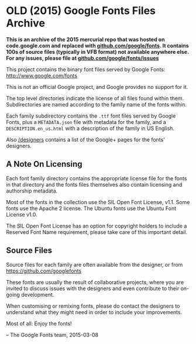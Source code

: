 # OLD (2015) Google Fonts Files Archive

**This is an archive of the 2015 mercurial repo that was hosted on code.google.com and replaced with [github.com/google/fonts](https://github.com/google/fonts).
It contains 100s of source files (typically in VFB format) not available anywhere else.
For any issues, please file at [github.com/google/fonts/issues](https://github.com/google/fonts/issues/new)**


This project contains the binary font files served by Google Fonts: http://www.google.com/fonts

This is not an official Google project, and Google provides no support for it.

The top level directories indicate the license of all files found within them.
Subdirectories are named according to the family name of the fonts within. 

Each family subdirectory contains the  `.ttf` font files served by Google Fonts, plus a `METADATA.json` file with metadata for the family, and a `DESCRIPTION.en_us.html` with a description of the family in US English.

Also [/designers](designers) contains a list of the Google+ pages for the fonts' designers.

## A Note On Licensing

Each font family directory contains the appropriate license file for the fonts in that directory and the fonts files themselves also contain licensing and authorship metadata.

Most of the fonts in the collection use the SIL Open Font License, v1.1.
Some fonts use the Apache 2 license. 
The Ubuntu fonts use the Ubuntu Font License v1.0. 

The SIL Open Font License has an option for copyright holders to include a Reserved Font Name requirement, please take care of this important detail.

## Source Files

Source files for each family are often available from the designer, or from https://github.com/googlefonts 

These fonts are usually the result of collaborative projects, where you are invited to discuss issues with the designers and even contribute to their on-going development.

When customising or remixing fonts, please do contact the designers to understand
what they might need in order to include your improvements.

Most of all: Enjoy the fonts!

– The Google Fonts team, 2015-03-08
